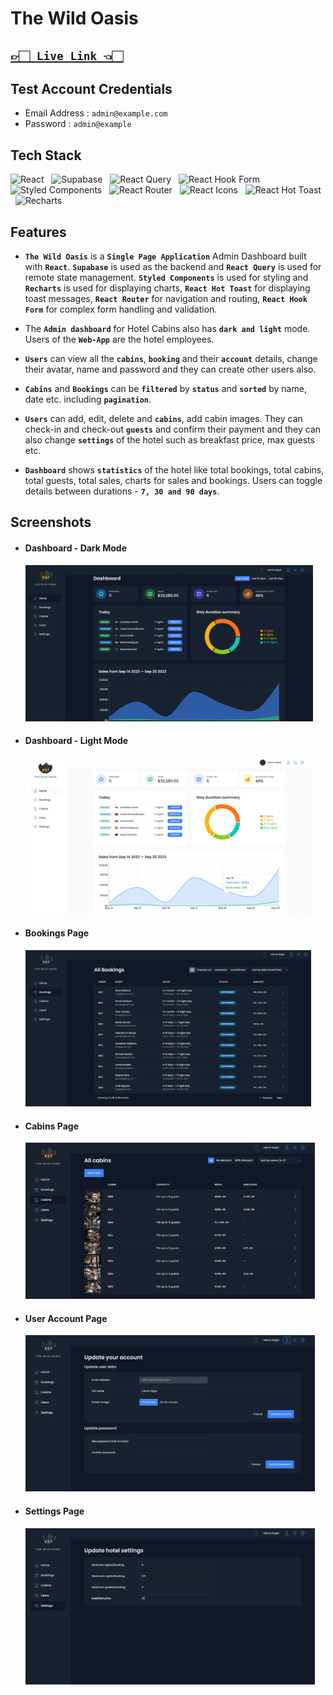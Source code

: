 # The Wild Oasis

## [`👉🏻 Live Link 👈🏻`](https://the-wild-oasis-react.vercel.app/)

## Test Account Credentials

-   Email Address : `admin@example.com`
-   Password : `admin@example`

## Tech Stack

![React](https://img.shields.io/badge/React-20232A?style=for-the-badge&logo=react&logoColor=61DAFB)
&nbsp;&nbsp;![Supabase](https://img.shields.io/badge/Supabase-000000?style=for-the-badge&logo=Supabase&logoColor=white)
&nbsp;&nbsp;![React Query](https://img.shields.io/badge/-React%20Query-FF4154?style=for-the-badge&logo=react%20query&logoColor=white)
&nbsp;&nbsp;![React Hook Form](https://img.shields.io/badge/React_Hook_Form-000000?style=for-the-badge&logo=reacthookform&logoColor=white)
&nbsp;&nbsp;![Styled Components](https://img.shields.io/badge/styled--components-DB7093?style=for-the-badge&logo=styled-components&logoColor=white)
&nbsp;&nbsp;![React Router](https://img.shields.io/badge/React_Router-CA4245?style=for-the-badge&logo=react-router&logoColor=white)
&nbsp;&nbsp;![React Icons](https://img.shields.io/badge/React_Icons-5588FF?style=for-the-badge&logo=React_Icons&logoColor=black)
&nbsp;&nbsp;![React Hot Toast](https://img.shields.io/badge/React_Hot_Toast-008000?style=for-the-badge&logo=React_Hot_Toast&logoColor=white)
&nbsp;&nbsp;![Recharts](https://img.shields.io/badge/Recharts-0081CB?style=for-the-badge&logo=Recharts&logoColor=white)

## Features

-   **`The Wild Oasis`** is a **`Single Page Application`** Admin Dashboard built with **`React`**. **`Supabase`** is used as the backend and **`React Query`** is used for remote state management. **`Styled Components`** is used for styling and **`Recharts`** is used for displaying charts, **`React Hot Toast`** for displaying toast messages, **`React Router`** for navigation and routing, **`React Hook Form`** for complex form handling and validation.

-   The **`Admin dashboard`** for Hotel Cabins also has **`dark and light`** mode. Users of the **`Web-App`** are the hotel employees.

-   **`Users`** can view all the **`cabins`**, **`booking`** and their **`account`** details, change their avatar, name and password and they can create other users also.

-   **`Cabins`** and **`Bookings`** can be **`filtered`** by **`status`** and **`sorted`** by name, date etc. including **`pagination`**.

-   **`Users`** can add, edit, delete and **`cabins`**, add cabin images. They can check-in and check-out **`guests`** and confirm their payment and they can also change **`settings`** of the hotel such as breakfast price, max guests etc.

-   **`Dashboard`** shows **`statistics`** of the hotel like total bookings, total cabins, total guests, total sales, charts for sales and bookings. Users can toggle details between durations - **`7, 30 and 90 days`**.

## Screenshots

-   #### Dashboard - Dark Mode

    <img src="./public/project-images/dashboard-dark.png" height="250px"  />

-   #### Dashboard - Light Mode

    <img src="./public/project-images/dashboard-light.png" height="250px" />

-   #### Bookings Page

    <img src="./public/project-images/bookings.png" height="250px" />

-   #### Cabins Page

    <img src="./public/project-images/cabins.png" height="250px" />

-   #### User Account Page

    <img src="./public/project-images/account.png" height="250px" />

-   #### Settings Page

    <img src="./public/project-images/settings.png" height="250px" />
